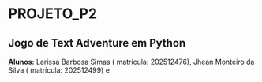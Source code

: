 # PROJETO_P2
## **Jogo de Text Adventure em Python**

**Alunos:** Larissa Barbosa Simas ( matrícula: 202512476), Jhean Monteiro da Silva ( matrícula: 202512499) e
